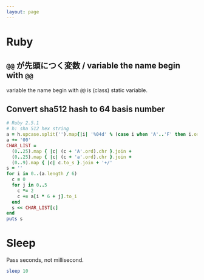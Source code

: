 ```yaml
---
layout: page
---
```


# Ruby

## `@@` が先頭につく変数 / variable the name begin with `@@`

variable the name begin with `@@` is (class) static variable.

## Convert sha512 hash to 64 basis number

```ruby
# Ruby 2.5.1
# h: sha 512 hex string
a = h.upcase.split('').map{|i| '%04d' % (case i when 'A'..'F' then i.ord - 'A'.ord + 10; else i.to_i end).to_s(2) }.join
a += '00'
CHAR_LIST =
  (0..25).map { |c| (c + 'A'.ord).chr }.join +
  (0..25).map { |c| (c + 'a'.ord).chr }.join +
  (0..9).map { |c| c.to_s }.join + '+/'
s = ''
for i in 0..(a.length / 6)
  c = 0
  for j in 0..5
    c *= 2
    c += a[i * 6 + j].to_i
  end
  s << CHAR_LIST[c]
end
puts s
```

# Sleep

Pass seconds, not millisecond.

```ruby
sleep 10
```

